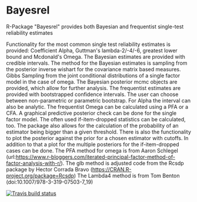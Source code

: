 # Bayesrel
R-Package "Bayesrel" provides both Bayesian and frequentist single-test reliability estimates

Functionality for the most common single test reliability estimates is provided: 
    Coefficient Alpha, Guttman's lambda-2/-4/-6, greatest lower bound and Mcdonald's Omega. 
    The Bayesian estimates are provided with credible intervals. 
    The method for the Bayesian estimates is sampling from the posterior inverse wishart for the covariance matrix based measures.
    Gibbs Sampling from the joint conditional distributions of a single factor model in the case of omega.
    The Bayesian posterior mcmc objects are provided, which allow for further analysis. 
    The frequentist estimates are provided with bootstrapped confidence intervals. The user can choose between non-parametric or parametric bootstrap. 
    For Alpha the interval can also be analytic. 
    The frequentist Omega can be calculated using a PFA or a CFA. 
    A graphical predictive posterior check can be done for the single factor model. The often used if-item-dropped statistics can be calculated, too. 
    The package also allows for the calculation of the probability of an estimator being bigger than a given threshold.
    There is also the functionality to plot the posterior against the prior for a chosen estimator with cutoffs. 
    In addition to that a plot for the multiple posteriors for the if-item-dropped cases can be done.
    The PFA method for omega is from Aaron Schlegel (url:https://www.r-bloggers.com/iterated-principal-factor-method-of-factor-analysis-with-r/). 
    The glb method is adjusted code from the Rcsdp package by Hector Corrada Bravo (https://CRAN.R-project.org/package=Rcsdp) 
    The Lambda4 method is from Tom Benton (doi:10.1007/978-3-319-07503-7_19)
   
   <!-- badges: start -->
[![Travis build status](https://travis-ci.org/juliuspf/Bayesrel.svg?branch=master)](https://travis-ci.org/juliuspf/Bayesrel)
<!-- badges: end -->
